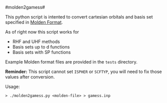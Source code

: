 #molden2gamess#

This python script is intented to convert cartesian orbitals and basis set specified in [Molden Format](http://www.cmbi.ru.nl/molden/molden_format.html).

As of right now this script works for
* RHF and UHF methods
* Basis sets up to d functions
* Basis sets with SP functions

Example Molden format files are provided in the `tests` directory.

<b>Reminder:</b> This script cannot set `ISPHER` or `SCFTYP`, you will need to fix those values after conversion.

Usage:
```
> ./molden2gamess.py <molden-file> > gamess.inp
```
